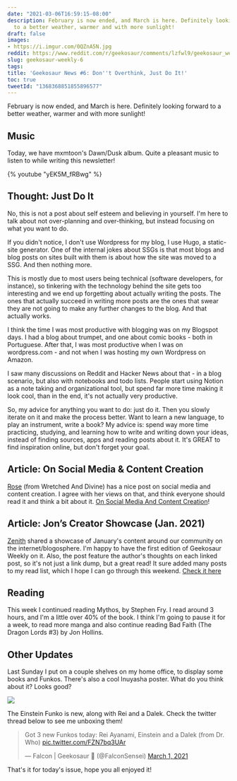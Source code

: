 ```yaml
---
date: "2021-03-06T16:59:15-08:00"
description: February is now ended, and March is here. Definitely looking forward
  to a better weather, warmer and with more sunlight!
draft: false
images:
- https://i.imgur.com/0QZnA5N.jpg
reddit: https://www.reddit.com/r/geekosaur/comments/lzfwl9/geekosaur_weekly_6_dont_overthink_just_do_it/
slug: geekosaur-weekly-6
tags:
title: 'Geekosaur News #6: Don''t Overthink, Just Do It!'
toc: true
tweetId: "1368368851855896577"
---
```


February is now ended, and March is here. Definitely looking forward to a better weather, warmer and with more sunlight!

## Music

Today, we have mxmtoon's Dawn/Dusk album. Quite a pleasant music to listen to while writing this newsletter!

{% youtube "yEK5M_fRBwg" %}

<!--more-->  

## Thought: Just Do It

No, this is not a post about self esteem and believing in yourself. I'm here to talk about not over-planning and over-thinking, but instead focusing on what you want to do. 

If you didn't notice, I don't use Wordpress for my blog, I use Hugo, a static-site generator. One of the internal jokes about SSGs is that most blogs and blog posts on sites built with them is about how the site was moved to a SSG. And then nothing more.

This is mostly due to most users being technical (software developers, for instance), so tinkering with the technology behind the site gets too interesting and we end up forgetting about actually writing the posts. The ones that actually succeed in writing more posts are the ones that swear they are not going to make any further changes to the blog. And that actually works.

I think the time I was most productive with blogging was on my Blogspot days. I had a blog about trumpet, and one about comic books - both in Portuguese. After that, I was most productive when I was on wordpress.com - and not when I was hosting my own Wordpress on Amazon.

I saw many discussions on Reddit and Hacker News about that - in a blog scenario, but also with notebooks and todo lists. People start using Notion as a note taking and organizational tool, but spend far more time making it look cool, than in the end, it's not actually very productive.

So, my advice for anything you want to do: just do it. Then you slowly iterate on it and make the process better. Want to learn a new language, to play an instrument, write a book? My advice is: spend way more time practicing, studying, and learning how to write and writing down your ideas, instead of finding sources, apps and reading posts about it. It's GREAT to find inspiration online, but don't forget your goal.

## Article: On Social Media & Content Creation

[Rose](https://twitter.com/melo__nsoda) (from Wretched And Divine) has a nice post on social media and content creation. I agree with her views on that, and think everyone should read it and think a bit about it. [On Social Media And Content Creation](https://wretchedanddivine.wordpress.com/2021/01/21/on-social-media-content-creation/)!

## Article: Jon’s Creator Showcase (Jan. 2021)

[Zenith](https://twitter.com/InfiniteZenith) shared a showcase of January's content around our community on the internet/blogosphere. I'm happy to have the first edition of Geekosaur Weekly on it. Also, the post feature the author's thoughts on each linked post, so it's not just a link dump, but a great read! It sure added many posts to my read list, which I hope I can go through this weekend. [Check it here](https://infinitemirai.wordpress.com/2021/02/28/jons-creator-showcase-valentines-month-special-and-celebrating-january-2021s-finest-content-from-around-the-community/)

## Reading

This week I continued reading Mythos, by Stephen Fry. I read around 3 hours, and I'm a little over 40% of the book. I think I'm going to pause it for a week, to read more manga and also continue reading Bad Faith (The Dragon Lords #3) by Jon Hollins.

## Other Updates

Last Sunday I put on a couple shelves on my home office, to display some books and Funkos. There's also a cool Inuyasha poster. What do you think about it? Looks good?

![](https://i.imgur.com/0QZnA5N.jpg)

The Einstein Funko is new, along with Rei and a Dalek. Check the twitter thread below to see me unboxing them!

<blockquote class="twitter-tweet"><p lang="en" dir="ltr">Got 3 new Funkos today: Rei Ayanami, Einstein and a Dalek (from Dr. Who) <a href="https://t.co/FZN7bq3UAr">pic.twitter.com/FZN7bq3UAr</a></p>&mdash; Falcon | Geekosaur 🍥 (@FalconSensei) <a href="https://twitter.com/FalconSensei/status/1366218024961806338?ref_src=twsrc%5Etfw">March 1, 2021</a></blockquote> <script async src="https://platform.twitter.com/widgets.js" charset="utf-8"></script>

That's it for today's issue, hope you all enjoyed it!
